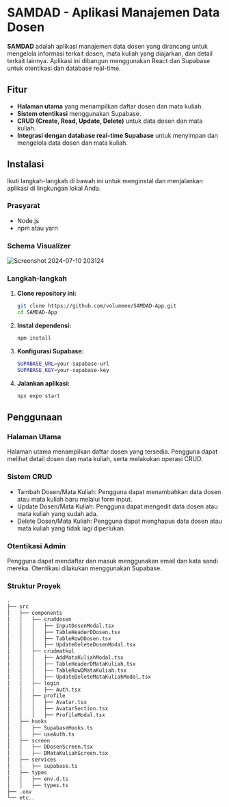 # SAMDAD - Aplikasi Manajemen Data Dosen

**SAMDAD** adalah aplikasi manajemen data dosen yang dirancang untuk mengelola informasi terkait dosen, mata kuliah yang diajarkan, dan detail terkait lainnya. Aplikasi ini dibangun menggunakan React dan Supabase untuk otentikasi dan database real-time.

## Fitur
- **Halaman utama** yang menampilkan daftar dosen dan mata kuliah.
- **Sistem otentikasi** menggunakan Supabase.
- **CRUD (Create, Read, Update, Delete)** untuk data dosen dan mata kuliah.
- **Integrasi dengan database real-time Supabase** untuk menyimpan dan mengelola data dosen dan mata kuliah.

## Instalasi
Ikuti langkah-langkah di bawah ini untuk menginstal dan menjalankan aplikasi di lingkungan lokal Anda.

### Prasyarat
- Node.js
- npm atau yarn

### Schema Visualizer
![Screenshot 2024-07-10 203124](https://github.com/volumeee/AMDAD-Aplikasi-Manajemen-Data-Dosen/assets/57589007/8b9ea10f-1c33-4918-8fcf-38a709757266)


### Langkah-langkah
1. **Clone repository ini:**

   ```bash
   git clone https://github.com/volumeee/SAMDAD-App.git
   cd SAMDAD-App
   ```
2. **Instal dependensi:**
   ```bash
   npm install
   ```
4. **Konfigurasi Supabase:**
   ```bash
   SUPABASE_URL=your-supabase-url
   SUPABASE_KEY=your-supabase-key
   ```
6. **Jalankan aplikasi:**
   ```bash
   npx expo start
   ```

## Penggunaan
### Halaman Utama
Halaman utama menampilkan daftar dosen yang tersedia. Pengguna dapat melihat detail dosen dan mata kuliah, serta melakukan operasi CRUD.

### Sistem CRUD
-  Tambah Dosen/Mata Kuliah: Pengguna dapat menambahkan data dosen atau mata kuliah baru melalui form input.
-  Update Dosen/Mata Kuliah: Pengguna dapat mengedit data dosen atau mata kuliah yang sudah ada.
-  Delete Dosen/Mata Kuliah: Pengguna dapat menghapus data dosen atau mata kuliah yang tidak lagi diperlukan.

### Otentikasi Admin 
Pengguna dapat mendaftar dan masuk menggunakan email dan kata sandi mereka. Otentikasi dilakukan menggunakan Supabase.

### Struktur Proyek 
```bash
.
├── src
│   ├── components
│   │   ├── cruddosen
│   │   │   ├── InputDosenModal.tsx
│   │   │   ├── TableHeaderDDosen.tsx
│   │   │   ├── TableRowDDosen.tsx
│   │   │   ├── UpdateDeleteDosenModal.tsx
│   │   ├── crudmatkul
│   │   │   ├── AddMataKuliahModal.tsx
│   │   │   ├── TableHeaderDMataKuliah.tsx
│   │   │   ├── TableRowDMataKuliah.tsx
│   │   │   ├── UpdateDeleteMataKuliahModal.tsx
│   │   ├── login
│   │   │   ├── Auth.tsx
│   │   ├── profile
│   │   │   ├── Avatar.tsx
│   │   │   ├── AvatarSection.tsx
│   │   │   ├── ProfileModal.tsx
│   ├── hooks
│   │   ├── SupabaseHooks.ts
│   │   ├── useAuth.ts
│   ├── screen
│   │   ├── DDosenScreen.tsx
│   │   ├── DMataKuliahScreen.tsx
│   ├── services
│   │   ├── supabase.ts
│   ├── types
│   │   ├── env.d.ts
│   │   ├── types.ts
├── .env
└── etc..

```
